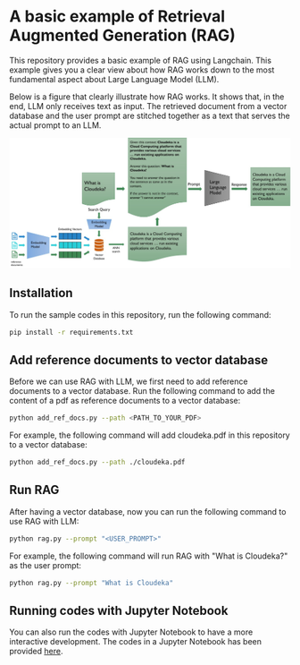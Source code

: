 # A basic example of Retrieval Augmented Generation (RAG)

This repository provides a basic example of RAG using Langchain. This example gives you a clear view about how RAG works down to the most fundamental aspect about Large Language Model (LLM).

Below is a figure that clearly illustrate how RAG works. It shows that, in the end, LLM only receives text as input. The retrieved document from a vector database and the user prompt are stitched together as a text that serves the actual prompt to an LLM.

![alt text](rag.jpg "RAG illustration")

## Installation

To run the sample codes in this repository, run the following command:

```bash
pip install -r requirements.txt
```

## Add reference documents to vector database

Before we can use RAG with LLM, we first need to add reference documents to a vector database. Run the following command to add the content of a pdf as reference documents to a vector database:

```bash
python add_ref_docs.py --path <PATH_TO_YOUR_PDF>
```

For example, the following command will add cloudeka.pdf in this repository to a vector database:

```bash
python add_ref_docs.py --path ./cloudeka.pdf
```

## Run RAG
After having a vector database, now you can run the following command to use RAG with LLM:

```bash
python rag.py --prompt "<USER_PROMPT>"
```

For example, the following command will run RAG with "What is Cloudeka?" as the user prompt:

```bash
python rag.py --prompt "What is Cloudeka"
```

## Running codes with Jupyter Notebook

You can also run the codes with Jupyter Notebook to have a more interactive development. The codes in a Jupyter Notebook has been provided [here](RAG-example.ipynb).